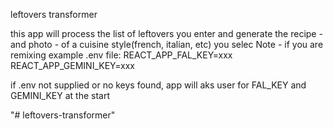 leftovers transformer

this app will process the list of leftovers you enter and generate the recipe - and photo - of a cuisine style(french, italian, etc) you selec
Note - if you are remixing
example .env file:
REACT_APP_FAL_KEY=xxx
REACT_APP_GEMINI_KEY=xxx

if .env not supplied or no keys found, app will aks user for FAL_KEY and GEMINI_KEY at the start

"# leftovers-transformer" 
